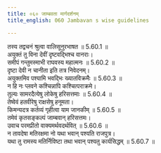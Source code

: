 ```yaml
---
title: ०६० जाम्बवता मार्गदर्शनम्
title_english: 060 Jambavan s wise guidelines

---
```

<div class="audioEmbed"  caption="श्रीराम-हरिसीताराममूर्ति-घनपाठिभ्यां वचनम्" src="https://archive.org/download/Ramayana-recitation-Sriram-harisItArAmamUrti-Ghanapaati-v2/Kanda_5/Kanda_5_SK-060-Jambavan_s_wise_guidelines.mp3"></div>

  
तस्य तद्वचनं श्रुत्वा वालिसूनुरभाषत ॥ 5.60.1 ॥   
अयुक्तं तु विना देवीं दृष्टवद्भिश्च वानराः।  
समीपं गन्तुमस्माभी राघवस्य महात्मनः ॥ 5.60.2 ॥   
दृष्टा देवी न चानीता इति तत्र निवेदनम्।  
अयुक्तमिव पश्यामि भवद्भिः ख्यातविक्रमैः ॥ 5.60.3 ॥   
न हि नः प्लवने कश्चिन्नापि कश्चित्पराक्रमे।  
तुल्यः सामरदैत्येषु लोकेषु हरिसत्तमाः ॥ 5.60.4 ॥   
तेष्वेवं हतवीरेषु राक्षसेषु हनूमता।  
किमन्यदत्र कर्तव्यं गृहीत्वा याम जानकीम् ॥ 5.60.5 ॥   
तमेवं कृतसङ्कल्पं जाम्बवान् हरिसत्तमः।  
उवाच परमप्रीतो वाक्यमर्थवदर्थवित् ॥ 5.60.6 ॥   
न तावदेषा मतिरक्षमा नो यथा भवान् पश्यति राजपुत्र।  
यथा तु रामस्य मतिर्निविष्टा तथा भवान् पश्यतु कार्यसिद्धम् ॥ 5.60.7 ॥   